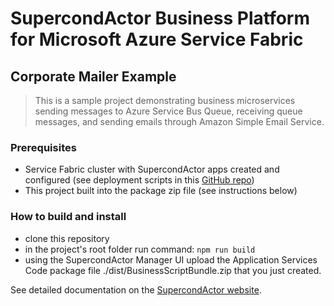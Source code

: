 # SupercondActor Business Platform for Microsoft Azure Service Fabric 

## Corporate Mailer Example
> This is a sample project demonstrating business microservices sending messages to Azure Service Bus Queue, receiving queue messages, and sending emails through Amazon Simple Email Service.

### Prerequisites

- Service Fabric cluster with SupercondActor apps created and configured (see deployment scripts in this [GitHub repo](https://github.com/SupercondActor))
- This project built into the package zip file (see instructions below)

### How to build and install

- clone this repository
- in the project's root folder run command: `npm run build`
- using the SupercondActor Manager UI upload the Application Services Code package file ./dist/BusinessScriptBundle.zip that you just created.

See detailed documentation on the [SupercondActor website](https://www.supercondactor.com/documentation).